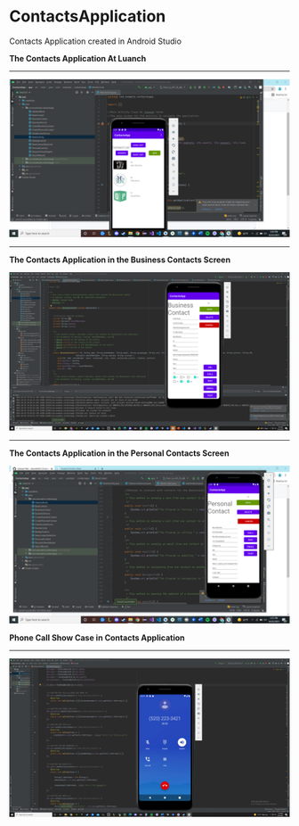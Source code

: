 # ContactsApplication
Contacts Application created in Android Studio


**The Contacts Application At Luanch**

<hr>

![Main Actiity](MainActivityAtLaunch.png)

<hr>

**The Contacts Application in the Business Contacts Screen**

![Business Contact Screen](BusinessContacts.png)

<hr>

**The Contacts Application in the Personal Contacts Screen**

![Personal Contact Screen](ShowCaseOfActions.png)

**Phone Call Show Case in Contacts Application**

<hr>

![Phone Call](In%20Phone%20Call.png)

